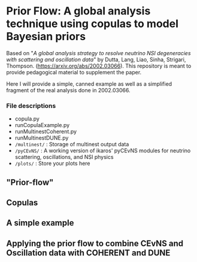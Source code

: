 # Prior Flow: A global analysis technique using copulas to model Bayesian priors

Based on "*A global analysis strategy to resolve neutrino NSI degeneracies with scattering and oscillation data*" by Dutta, Lang, Liao, Sinha, Strigari, Thompson. (https://arxiv.org/abs/2002.03066). This repository is meant to provide pedagogical material to supplement the paper.

Here I will provide a simple, canned example as well as a simplified fragment of the real analysis done in 2002.03066. 

### File descriptions
* copula.py
* runCopulaExample.py
* runMultinestCoherent.py
* runMultinestDUNE.py
* `/multinest/` : Storage of multinest output data
* `/pyCEvNS/` : A working version of ikaros' pyCEvNS modules for neutrino scattering, oscillations, and NSI physics
* `/plots/` : Store your plots here



## "Prior-flow"



## Copulas



## A simple example



## Applying the prior flow to combine CEvNS and Oscillation data with COHERENT and DUNE